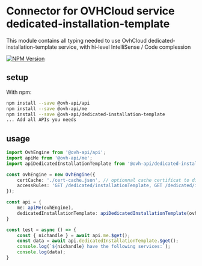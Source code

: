 # Connector for OVHCloud service dedicated-installation-template

This module contains all typing needed to use OvhCloud dedicated-installation-template service, with hi-level IntelliSense / Code complession

[![NPM Version](https://img.shields.io/npm/v/@ovh-api/dedicated-installation-template.svg?style=flat)](https://www.npmjs.org/package/@ovh-api/dedicated-installation-template)

## setup

With npm:
````bash
npm install --save @ovh-api/api
npm install --save @ovh-api/me
npm install --save @ovh-api/dedicated-installation-template
... Add all APIs you needs
````

## usage

````typescript
import OvhEngine from '@ovh-api/api';
import apiMe from '@ovh-api/me';
import apiDedicatedInstallationTemplate from '@ovh-api/dedicated-installation-template';

const ovhEngine = new OvhEngine({ 
    certCache: './cert-cache.json', // optionnal cache certificat to disk
    accessRules: 'GET /dedicated/installationTemplate, GET /dedicated/installationTemplate/*, GET /me', // optionnal limit the requested privileges.
});

const api = {
    me: apiMe(ovhEngine),
    dedicatedInstallationTemplate: apiDedicatedInstallationTemplate(ovhEngine),
}

const test = async () => {
    const { nichandle } = await api.me.$get();
    const data = await api.dedicatedInstallationTemplate.$get();
    console.log(`${nichandle} have the following services:`);
    console.log(data);
}

````